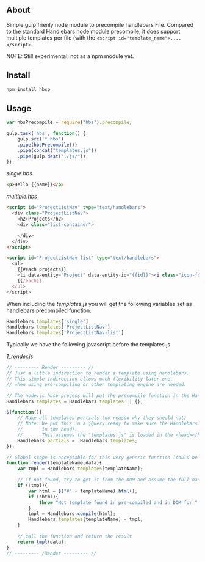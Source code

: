 ## About

Simple gulp frienly node module to precompile handlebars File. Compared to the standard Handlebars node module precompile, it does support multiple templates per file (with the ```<script id="template_name">....</script>```. 

NOTE: Still experimental, not as a npm module yet. 

## Install

```js
npm install hbsp
```



## Usage

```js
var hbsPrecompile = require("hbs").precompile;

gulp.task('hbs', function() {
    gulp.src('*.hbs')
    .pipe(hbsPrecompile())
    .pipe(concat("templates.js"))
    .pipe(gulp.dest("./js/"));
});
```

*single.hbs*
```html
<p>Hello {{name}}</p>
```

*multiple.hbs*
```html
<script id="ProjectListNav" type="text/handlebars">
  <div class="ProjectListNav">
    <h2>Projects</h2>
    <div class="list-container">

    </div>
  </div>
</script>

<script id="ProjectListNav-list" type="text/handlebars">
  <ul>
    {{#each projects}}
    <li data-entity="Project" data-entity-id="{{id}}"><i class="icon-folder-close"></i>{{title}}</li>
    {{/each}}
  </ul>  
</script>
```


When including the *templates.js* you will get the following variables set as handlebars precompiled function: 

```js
Handlebars.templates['single']
Handlebars.templates['ProjectListNav']
Handlebars.templates['ProjectListNav-list'] 
```

Typically we have the following javascript before the templates.js

*1_render.js*
```js
// --------- Render --------- //
// Just a little indirection to render a template using handlebars.
// This simple indirection allows much flexibility later one, 
// when using pre-compiling or other templating engine are needed.

// The node.js hbsp process will put the precompile function in the Handlebars.templates
Handlebars.templates = Handlebars.templates || {};

$(function(){
    // Make all templates partials (no reason why they should not)
    // Note: We put this in a jQuery.ready to make sure the Handlebars.templates where loaded (as they should be loaded
    //       in the head). 
    //       This assumes the "templates.js" is loaded in the <head></head> (which is the case in our best practice)
    Handlebars.partials =  Handlebars.templates;    
});

// Global scope is acceptable for this very generic function (could be namespaced if it is the developer preference)
function render(templateName,data){
    var tmpl = Handlebars.templates[templateName];

    // if not found, try to get it from the DOM and assume the full handlebars
    if (!tmpl){
        var html = $("#" + templateName).html();
        if (!html){
            throw "Not template found in pre-compiled and in DOM for " + templateName;
        }
        tmpl = Handlebars.compile(html);
        Handlebars.templates[templateName] = tmpl;
    }

    // call the function and return the result
    return tmpl(data);
}
// --------- /Render --------- //
```
